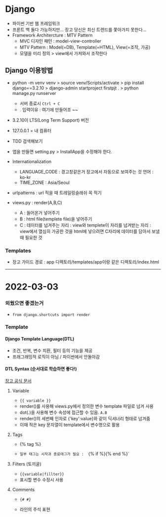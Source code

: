 # Django



- 파이썬 기반 웹 프레임워크
- 프론트 백 둘다 가능하지만... 장고 당신은 최신 트렌드를 쫓아가지 못한다...
- Framework Architercture : MTV Pattern
  - MVC 디자인 패턴 : model-view-controller
  - MTV Pattern : Model(=DB), Template(=HTML), View(=조작, 가공)
  - 모델을 미리 정의 > view에서 가져와서 조작한다 



## Django 이용방법

- python -m venv venv > source venv/Scripts/activate > pip install django==3.2.10 > django-admin startproject firstpjt . >  python manage.py runserver
  - 서버 종료시 `Ctrl + C`
  - . 입력이유 : 여기에 만들어조 ~~
- 3.2.10이 LTS(Long Term Support) 버전
- 127.0.0.1 = 내 컴퓨터
- TDD 검색해보기



- 앱을 만들면 setting.py > InstallApp을 수정해야 한다.
- Internationalization
  - LANGUAGE_CODE : 경고창같은거 장고에서 자동으로 보여주는 것 언어 : ko-kr
  - TIME_ZONE : Asia/Seoul



- urlpatterns : url 적을 때 트레일링슬래쉬 꼭 적기
- views.py : render(A,B,C)
  - A : 들어온거 넣어주기
  - B : html file(templete file)을 넣어주기
  - C : 데이터를 넘겨주는 자리 : view와 templete이 자리를 넘겨받는 자리 : view에서 열심히 가공한 것을 html에 넣으려면 C자리에 데이터를 담아서 보낼때 필요한 것

### Templates

- 장고 가이드 경로 : app 디렉토리/templates/app이랑 같은 디렉토리/index.html





---

# 2022-03-03

### 외웠으면 좋겠는거

- `from django.shortcuts import render`



### Template

#### Django Template Language(DTL)

- 조건, 반복, 변수 치환, 필터 등의 기능을 제공
- 프래그래밍적 로직이 아님 / 파이썬에서 안돌아감

#### DTL Syntax (순서대로 학습하면 좋다!)

[장고 공식 문서](https://docs.djangoproject.com/en/3.2/)

1. Variable
   - `{{ variable }}`
   - render()를 사용해 views.py에서 정의한 변수 template 파일로 넘겨 사용
   - dot(.)을 사용해 변수 속성에 접근할 수 있음. `A.B`
   - render()의 세번째 인자로 {'key':value}와 같이 딕셔너리 형태로 넘겨줌
   - 이때 적은 key 문자열이 template에서 변수명으로 활용

2. Tags

   - {% tag %}

   -   `일부 태그는 시작과 종료태그가 필요 :  `{% if %}{% end %}`



3. Filters (토끼굴)
   - `{{variable|fillter}}`
   - 표시할 변수 수정시 사용

4. Comments

   - `{# #}`

   - 라인의 주석 표현